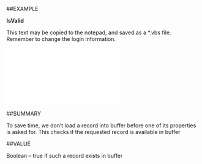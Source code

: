 
##EXAMPLE

**IsValid**

This text may be copied to the notepad, and saved as a *.vbs file. Remember to change the login information.

![](..\..\Examples\vbs\SOSelection.IsValid.vbs.txt)


##SUMMARY

To save time, we don’t load a record into buffer before one of its properties is asked for. This checks if the requested record is available in buffer


##VALUE

Boolean – true if such a record exists in buffer

